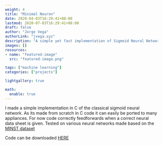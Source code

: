 ```yaml
---
weight: 4
title: "Minimal Neuron"
date: 2020-04-03T16:29:41+08:00
lastmod: 2020-07-03T16:29:41+08:00
draft: false
author: "Jorge Vega"
authorLink: "jvega.xyz"
description: "A simple yet fast implementation of Sigmoid Neural Network runner"
images: []
resources:
- name: "featured-image"
  src: "featured-image.png"

tags: ["machine learning"]
categories: ["projects"]

lightgallery: true

math:
  enable: true
---
```


I made a simple implementation in C of the classical sigmoid neural network. As its made from scratch in C code it can easily be ported to many appliances.
For now code correctly feedforwards when a correct neural data sheet is given. Tested on various neural networks made based on the [MINST dataset](http://yann.lecun.com/exdb/mnist/)  

Code can be downloaded [HERE](https://github.com/rattata2me/minimalneuron)


